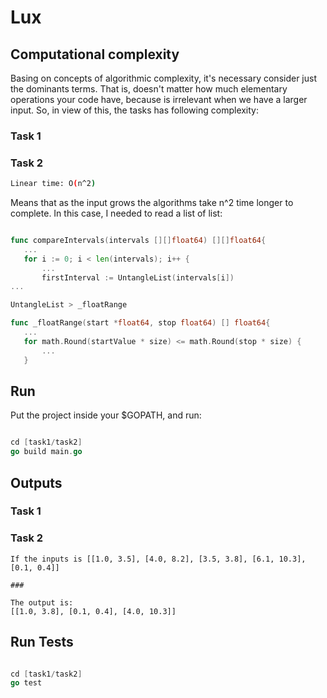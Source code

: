 # Lux

## Computational complexity
 
 Basing on concepts of algorithmic complexity, it's necessary consider just the dominants terms.
 That is, doesn't matter how much elementary operations your code have, because is irrelevant when
 we have a larger input. So, in view of this, the tasks has following complexity:

 ### Task 1
 
 
 ### Task 2
 
```bash
Linear time: O(n^2)
```
Means that as the input grows the algorithms take n^2 time longer to complete.
In this case, I needed to read a list of list:

 ```go

func compareIntervals(intervals [][]float64) [][]float64{
    ...
	for i := 0; i < len(intervals); i++ {
		...
		firstInterval := UntangleList(intervals[i])
...

UntangleList > _floatRange

func _floatRange(start *float64, stop float64) [] float64{
	...
	for math.Round(startValue * size) <= math.Round(stop * size) {
		...
	}

```
## Run

Put the project inside your $GOPATH, and run: 
```go

cd [task1/task2]
go build main.go

```

## Outputs

### Task 1

### Task 2

```
If the inputs is [[1.0, 3.5], [4.0, 8.2], [3.5, 3.8], [6.1, 10.3], [0.1, 0.4]]

###

The output is:
[[1.0, 3.8], [0.1, 0.4], [4.0, 10.3]]

```


## Run Tests

```go

cd [task1/task2]
go test

```
